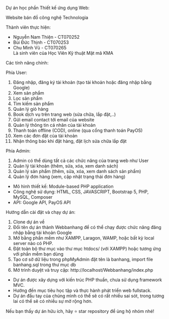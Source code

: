 Dự án học phần Thiết kế ứng dụng Web:

Website bán đồ công nghệ Technologia

Thành viên thực hiện:

- Nguyễn Nam Thiện - CT070252
- Bùi Đức Thịnh - CT070253
- Chu Minh Vũ - CT070265  
Là sinh viên của Học Viên Kỹ thuật Mật mã KMA


Các tính năng chính:

Phía User: 
1. Đăng nhập, đăng ký tài khoản (tạo tài khoản hoặc đăng nhập bằng Google)
2. Xem sản phẩm
3. Lọc sản phẩm
4. Tìm kiếm sản phẩm
5. Quản lý giỏ hàng 
6. Book dịch vụ trên trang web (sửa chữa, lắp đặt,..)
7. Gửi email contact tới email của website
8. Quản lý thông tin cá nhân của tài khoản
9. Thanh toán offline (COD), online (qua cổng thanh toán PayOS)
10. Xem các đơn đặt của tài khoản
11. Nhận thông báo khi đặt hàng, đặt lịch sửa chữa lắp đặt


Phía Admin:
1. Admin có thể dùng tất cả các chức năng của trang web như User
2. Quản lý tài khoản (thêm, sửa, xóa, xem danh sách)
3. Quản lý sản phẩm (thêm, sửa, xóa, xem danh sách sản phẩm)
4. Quản lý đơn hàng (xem, cập nhật trạng thái đơn hàng)


- Mô hình thiết kế: Module-based PHP application
- Công nghệ sử dụng: HTML, CSS, JAVASCRIPT, Bootstrap 5, PHP, MySQL, Composer
- API: Google API, PayOS API


Hướng dẫn cài đặt và chạy dự án:
1. Clone dự án về
2. Đổi tên dự án thành Webbanhang để có thể chạy được chức năng đăng nhập bằng tài khoản Google
3. Mở bằng phần mềm như XAMPP, Laragon, WAMP, hoặc bất kỳ local server nào có PHP.
4. Đặt toàn bộ thư mục vào thư mục htdocs/ (với XAMPP) hoặc tương ứng với phần mềm bạn dùng
5. Tạo cơ sở dữ liệu trong phpMyAdmin đặt tên là banhang, import file banhang.sql trong thư mục db
6. Mở trình duyệt và truy cập: http://localhost/Webbanhang/index.php


- Dự án được xây dựng với kiến trúc PHP thuần, chưa sử dụng framework MVC.  
- Hướng đến mục tiêu học tập và thực hành phát triển web fullstack.  
- Dự án đầu tay của chúng mình có thể sẽ có rất nhiều sai sót, trong tương lai có thể sẽ có nhiều sự mở rộng hơn.  


Nếu bạn thấy dự án hữu ích, hãy ⭐ star repository để ủng hộ nhóm nhé!
